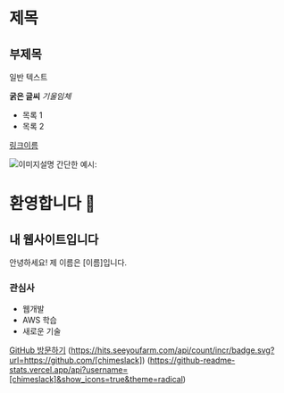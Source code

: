 # 제목
## 부제목

일반 텍스트

**굵은 글씨**
*기울임체*

- 목록 1
- 목록 2

[링크이름](URL주소)

![이미지설명](이미지URL)
간단한 예시:

# 환영합니다 👋

## 내 웹사이트입니다

안녕하세요! 제 이름은 [이름]입니다.

### 관심사
- 웹개발
- AWS 학습
- 새로운 기술

[GitHub 방문하기](https://github.com/chimeslack)
(https://hits.seeyoufarm.com/api/count/incr/badge.svg?url=https://github.com/[chimeslack])
(https://github-readme-stats.vercel.app/api?username=[chimeslack]&show_icons=true&theme=radical)
